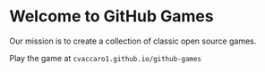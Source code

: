 # Welcome to GitHub Games

Our mission is to create a collection of classic open source games.

Play the game at `cvaccaro1.github.io/github-games`
